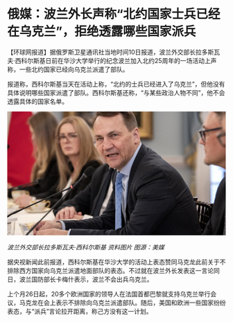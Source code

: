 # 俄媒：波兰外长声称“北约国家士兵已经在乌克兰”，拒绝透露哪些国家派兵

【环球网报道】据俄罗斯卫星通讯社当地时间10日报道，波兰外交部长拉多斯瓦夫·西科尔斯基日前在华沙大学举行的纪念波兰加入北约25周年的一场活动上声称，一些北约国家已经向乌克兰派遣了部队。

报道称，西科尔斯基当天在活动上称，“北约的士兵已经进入了乌克兰”，但他没有具体说明哪些国家派遣了部队。西科尔斯基还称，“与某些政治人物不同”，他不会透露具体的国家名单。

![8a78ee05a929c196443e01b2681f0a8d.jpg](https://raw.githubusercontent.com/qqhsx/qqnews_image/main/2024/03/11/俄媒：波兰外长声称“北约国家士兵已经在乌克兰”，拒绝透露哪些国家派兵/8a78ee05a929c196443e01b2681f0a8d.jpg)

_波兰外交部长拉多斯瓦夫·西科尔斯基 资料图片 图源：美媒_

据央视新闻此前报道，西科尔斯基在华沙大学的活动上表态赞同马克龙此前关于不排除西方国家向乌克兰派遣地面部队的表态。不过就在波兰外长发表这一言论同日，波兰国防部长卡梅什表示，波兰不会出兵乌克兰。

上个月26日起，20多个欧洲国家的领导人在法国首都巴黎就支持乌克兰举行会议，马克龙在会上表示不排除向乌克兰派遣部队。随后，美国和欧洲一些国家纷纷表态，与“派兵”言论拉开距离，称己方没有这一计划。


